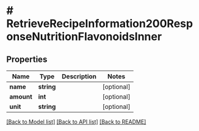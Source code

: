 # # RetrieveRecipeInformation200ResponseNutritionFlavonoidsInner

## Properties

Name | Type | Description | Notes
------------ | ------------- | ------------- | -------------
**name** | **string** |  | [optional]
**amount** | **int** |  | [optional]
**unit** | **string** |  | [optional]

[[Back to Model list]](../../README.md#models) [[Back to API list]](../../README.md#endpoints) [[Back to README]](../../README.md)
